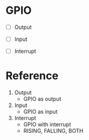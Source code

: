 # GPIO

- [ ] Output
- [ ] Input
- [ ] Interrupt


# Reference

1. Output
	* GPIO as output
2. Input
	* GPIO as input
3. Interrupt
	* GPIO with interrupt
	* RISING, FALLING, BOTH

